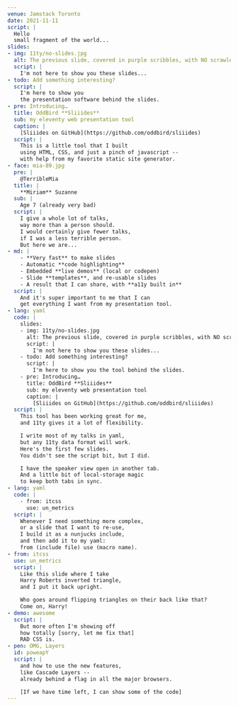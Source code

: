 ```yaml
---
venue: Jamstack Toronto
date: 2021-11-11
script: |
  Hello
  small fragment of the world...
slides:
- img: 11ty/no-slides.jpg
  alt: The previous slide, covered in purple scribbles, with NO scrawled in red
  script: |
    I'm not here to show you these slides...
- todo: Add something interesting?
  script: |
    I'm here to show you
    the presentation software behind the slides.
- pre: Introducing…
  title: OddBird **Sliiides**
  sub: my eleventy web presentation tool
  caption: |
    [Sliiides on GitHub](https://github.com/oddbird/sliiides)
  script: |
    This is a little tool that I built
    using HTML, CSS, and just a pinch of javascript --
    with help from my favorite static site generator.
- face: mia-89.jpg
  pre: |
    @TerribleMia
  title: |
    **Miriam** Suzanne
  sub: |
    Age 7 (already very bad)
  script: |
    I give a whole lot of talks,
    way more than a person should.
    I would certainly give fewer talks,
    if I was a less terrible person.
    But here we are...
- md: |
    - **Very fast** to make slides
    - Automatic **code highlighting**
    - Embedded **live demos** (local or codepen)
    - Slide **templates**, and re-usable slides
    - A result that I can share, with **a11y built in**
  script: |
    And it's super important to me that I can
    get everything I want from my presentation tool.
- lang: yaml
  code: |
    slides:
    - img: 11ty/no-slides.jpg
      alt: The previous slide, covered in purple scribbles, with NO scrawled in red
      script: |
        I'm not here to show you these slides...
    - todo: Add something interesting?
      script: |
        I'm here to show you the tool behind the slides.
    - pre: Introducing…
      title: OddBird **Sliiides**
      sub: my eleventy web presentation tool
      caption: |
        [Sliiides on GitHub](https://github.com/oddbird/sliiides)
  script: |
    This tool has been working great for me,
    and 11ty gives it a lot of flexibility.

    I write most of my talks in yaml,
    but any 11ty data format will work.
    Here's the first few slides.
    You didn't see the script bit, but I did.

    I have the speaker view open in another tab.
    And a little bit of local-storage magic
    to keep both tabs in sync.
- lang: yaml
  code: |
    - from: itcss
      use: un_metrics
  script: |
    Whenever I need something more complex,
    or a slide that I want to re-use,
    I build it as a nunjucks include,
    and then add it to my yaml:
    from (include file) use (macro name).
- from: itcss
  use: un_metrics
  script: |
    Like this slide where I take
    Harry Roberts inverted triangle,
    and I put it back upright.

    Who goes around flipping triangles on their back like that?
    Come on, Harry!
- demo: awesome
  script: |
    But more often I'm showing off
    how totally [sorry, let me fix that]
    RAD CSS is.
- pen: OMG, Layers
  id: poweapY
  script: |
    and how to use the new features,
    like Cascade Layers --
    already behind a flag in all the major browsers.

    [If we have time left, I can show some of the code]
---
```

